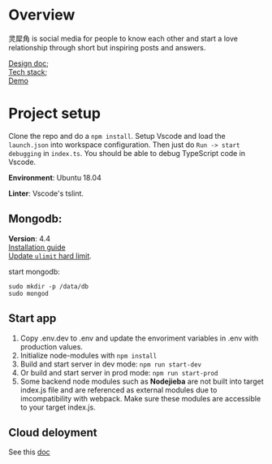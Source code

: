 # Overview
灵犀角 is social media for people to know each other and start a love relationship through short but inspiring posts and answers. 

[Design doc](design_doc.md);  
[Tech stack](tech_stacks.md);  
[Demo](http://www.lingxijiao.com)

# Project setup
Clone the repo and do a `npm install`.
Setup Vscode and load the `launch.json` into workspace configuration. Then just do `Run -> start debugging` in `index.ts`. You should be able to debug TypeScript code in Vscode.  

**Environment**: Ubuntu 18.04 

**Linter**: Vscode's tslint.

## Mongodb:
**Version**: 4.4  
[Installation guide](https://docs.mongodb.com/manual/tutorial/install-mongodb-on-ubuntu/)  
[Update `ulimit` hard limit](https://superuser.com/questions/1200539/cannot-increase-open-file-limit-past-4096-ubuntu).

start mongodb:
```
sudo mkdir -p /data/db
sudo mongod
```

## Start app
1. Copy .env.dev to .env and update the envoriment variables in .env with production values.
2. Initialize node-modules with `npm install` 
3. Build and start server in dev mode: `npm run start-dev`
4. Or build and start server in prod mode: `npm run start-prod`  
5. Some backend node modules such as **Nodejieba** are not built into target index.js file and are referenced as external modules due to imcompatibility with webpack. Make sure these modules are accessible to your target index.js.

## Cloud deloyment
See this [doc](./src/cloud_deployment/README.md)
    





